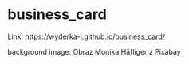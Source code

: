 # business_card

Link: https://wyderka-j.github.io/business_card/

background image: Obraz Monika Häfliger z Pixabay
